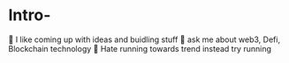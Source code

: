 # Intro-
🔭 I like coming up with ideas and       buidling stuff 💭 ask me about web3, Defi, Blockchain technology  🏃 Hate running towards trend instead try running 
